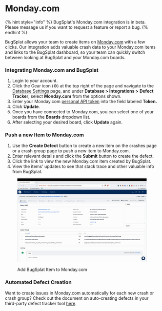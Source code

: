 # Monday.com

{% hint style="info" %}
BugSplat's Monday.com integration is in beta. Please message us if you want to request a feature or report a bug.
{% endhint %}

BugSplat allows your team to create items on [Monday.com](https://monday.com/) with a few clicks. Our integration adds valuable crash data to your Monday.com items and links to the BugSplat dashboard, so your team can quickly switch between looking at BugSplat and your Monday.com boards.

### Integrating Monday.com and BugSplat

1. Login to your account.
2. Click the Gear icon (⚙️) at the top right of the page and navigate to the [Database Settings](https://app.bugsplat.com/v2/database/integrations) page, and under **Database > Integrations >** **Defect Tracker**, select **Monday.com** from the options shown.
3. Enter your Monday.com [personal API token](https://developer.monday.com/api-reference/docs/authentication) into the field labeled **Token.**
4. Click **Update**.
5. Once you have connected to Monday.com, you can select one of your boards from the **Boards** dropdown list.
6. After selecting your desired board, click **Update** again.

### Push a new Item to Monday.com

1. Use the **Create Defect** button to create a new item on the crashes page or a crash group page to push a new item to Monday.com.
2. Enter relevant details and click the **Submit** button to create the defect.&#x20;
3. Click the link to view the new Monday.com item created by BugSplat.
4. View the items' updates to see that stack trace and other valuable info from BugSplat.

<figure><img src="../../../../.gitbook/assets/output (3).gif" alt=""><figcaption><p>Add BugSplat Item to Monday.com</p></figcaption></figure>

### Automated Defect Creation

Want to create issues in Monday.com automatically for each new crash or crash group? Check out the document on auto-creating defects in your third-party defect tracker tool [here](auto-creating-defects-from-bugsplat-databases-in-attached-third-party-trackers.md).

